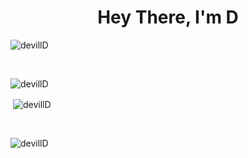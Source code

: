 <h1 align="center">Hey There, I'm D</h1>

<p align="left"> <img src="https://komarev.com/ghpvc/?username=devillD&label=Profile%20views&color=0e75b6&style=flat" alt="devillD" /> </p><br>

<p><img align="left" src="https://github-readme-stats.vercel.app/api/top-langs?username=devillD&show_icons=true&locale=en&layout=compact" alt="devillD" /></p><br>

<p>&nbsp;<img align="center" src="https://github-readme-stats.vercel.app/api?username=devillD&show_icons=true&locale=en" alt="devillD" /></p><br>

<p><img align="center" src="https://github-readme-streak-stats.herokuapp.com/?user=devillD&" alt="devillD" /></p>

